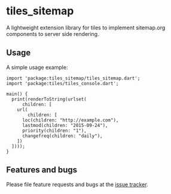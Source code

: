 # tiles_sitemap

A lightweight extension library for tiles to implement sitemap.org components to server side rendering.

## Usage

A simple usage example:

    import 'package:tiles_sitemap/tiles_sitemap.dart';
    import 'package:tiles/tiles_console.dart';
    
    main() {
      print(renderToString(urlset(
          children: [
        url(
            children: [
          loc(children: "http://example.com"),
          lastmod(children: "2015-09-24"),
          priority(children: "1"),
          changefreq(children: "daily"),
        ])
      ])));
    }


## Features and bugs

Please file feature requests and bugs at the [issue tracker][tracker].

[tracker]: http://github.com/jakuub/tiles_sitemap/issues
